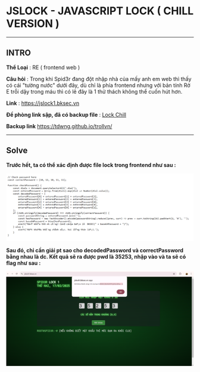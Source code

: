 # JSLOCK - JAVASCRIPT LOCK ( CHILL VERSION )
---
## INTRO

**Thể Loại** : RE ( frontend web )

**Câu hỏi** : Trong khi Spid3r đang đột nhập nhà của mấy anh em web thì thấy có cái "tường nước" dưới đây, dù chỉ là phía frontend nhưng với bản tính Rờ E trỗi dậy trong máu thì có lẽ đây là 1 thử thách không thể cuốn hút hơn.

**Link** : https://jslock1.bksec.vn

**Đề phòng link sập, đã có backup file** : [Lock Chill](./Lock_chill)

**Backup link** https://tdwng.github.io/trollvn/

---
## Solve 

**Trước hết, ta có thể xác định được file lock trong frontend như sau :**

![](nen.png)

**Sau đó, chỉ cần giải pt sao cho **decodedPassword** và **correctPassword** bằng nhau là dc. Kết quả sẽ ra được pwd là 35253, nhập vào và ta sẽ có flag như sau :**

![](flag.png)
